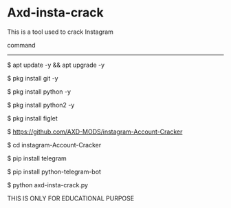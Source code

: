 # Axd-insta-crack
This is a tool used to crack Instagram

command

*************************


$ apt update -y && apt upgrade -y

$ pkg install git -y

$ pkg install python -y

$ pkg install python2 -y

$ pkg install figlet

$ https://github.com/AXD-MODS/instagram-Account-Cracker

$ cd instagram-Account-Cracker

$ pip install telegram

$ pip install python-telegram-bot

$ python axd-insta-crack.py


THIS IS ONLY FOR EDUCATIONAL PURPOSE 
